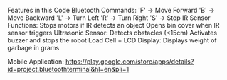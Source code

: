 Features in this Code
Bluetooth Commands:
'F' → Move Forward
'B' → Move Backward
'L' → Turn Left
'R' → Turn Right
'S' → Stop
IR Sensor Functions:
Stops motors if IR detects an object
Opens bin cover when IR sensor triggers
Ultrasonic Sensor:
Detects obstacles (<15cm)
Activates buzzer and stops the robot
Load Cell + LCD Display:
Displays weight of garbage in grams

Mobile Application:
https://play.google.com/store/apps/details?id=project.bluetoothterminal&hl=en&pli=1
